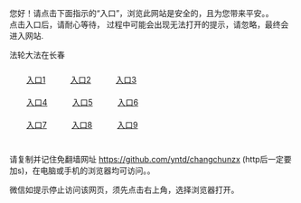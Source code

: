 您好！请点击下面指示的“入口”，浏览此网站是安全的，且为您带来平安。。 <br/>
点击入口后，请耐心等待， 过程中可能会出现无法打开的提示，请忽略，最终会进入网站. </br>

法轮大法在长春<br/>
<div style="padding:10px"><a style="margin:20px" target="_blank" href="https://dkfd307u1hu8a.cloudfront.net/2Qpsp?ambvnku" id="ccLink1" rel="nofollow">入口1</a> <a target="_blank" style="margin:20px" href="https://d3svgrlpnfzvr9.cloudfront.net/2Qpsp?xoflo" id="ccLink2" rel="nofollow">入口2</a> <a style="margin:20px" target="_blank" href="https://d2q28v3v4s4r71.cloudfront.net/2Qpsp?xlnwmbgo" id="ccLink3" rel="nofollow">入口3</a></div>

<div style="padding:10px" ><a style="margin:20px" target="_blank" href="https://dkfd307u1hu8a.cloudfront.net/2Qpsp?ambvnku" id="ccLink4" rel="nofollow">入口4</a> <a style="margin:20px" href="https://d3svgrlpnfzvr9.cloudfront.net/2Qpsp?xoflo" target="_blank" id="ccLink5" rel="nofollow">入口5</a> <a style="margin:20px" href="https://d2q28v3v4s4r71.cloudfront.net/2Qpsp?xlnwmbgo" target="_blank" id="ccLink6" rel="nofollow">入口6</a></div>

<div style="padding:10px"><a style="margin:20px" target="_blank" href="https://dkfd307u1hu8a.cloudfront.net/2Qpsp?ambvnku" id="ccLink7" rel="nofollow">入口7</a> <a style="margin:20px" href="https://d3svgrlpnfzvr9.cloudfront.net/2Qpsp?xoflo" target="_blank" id="ccLink8" rel="nofollow">入口8</a> <a style="margin:20px" target="_blank" href="https://d2q28v3v4s4r71.cloudfront.net/2Qpsp?xlnwmbgo" id="ccLink9" rel="nofollow">入口9</a></div>

<br/>



请复制并记住免翻墙网址 https://github.com/yntd/changchunzx (http后一定要加s)，在电脑或手机的浏览器均可访问。。<br/>

微信如提示停止访问该网页，须先点击右上角，选择浏览器打开。
